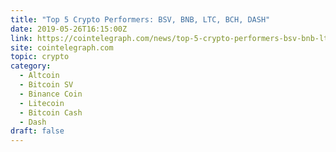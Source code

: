 ```yaml
---
title: "Top 5 Crypto Performers: BSV, BNB, LTC, BCH, DASH"
date: 2019-05-26T16:15:00Z
link: https://cointelegraph.com/news/top-5-crypto-performers-bsv-bnb-ltc-bch-dash?utm_medium=RSS&utm_source=hune
site: cointelegraph.com
topic: crypto
category:
  - Altcoin
  - Bitcoin SV
  - Binance Coin
  - Litecoin
  - Bitcoin Cash
  - Dash
draft: false
---
```

